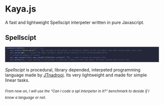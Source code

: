 # Kaya.js

A fast and lightweight Spellscipt interpeter written in pure Javascript.

## Spellscipt

<div style="text-align: center;">
  <img src="media/exampleImg.png" alt="Description of the image" style="width: 1000px;">
</div>

_Spellscipt_ is procedural, library depended, interpeted programming language made by [JTnadrooi](). Its very lightweight and made for simple linear tasks.

<sub>_From now on, I will use the "Can I code a spl interpeter in it?" benchmark to deside if I know a language or not._</sub>
